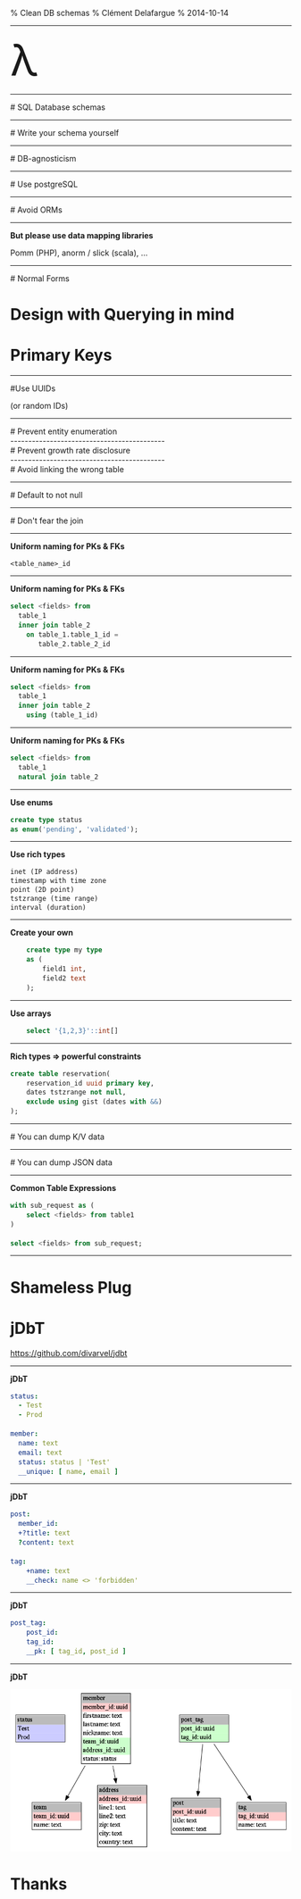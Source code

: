 % Clean DB schemas
% Clément Delafargue
% 2014-10-14

-------------------------------------------

<span style="font-size: 5.5em;">λ</span>

-------------------------------------------

<div class="yolo" style="background-image: url(assets/schema.jpg)">
# SQL Database schemas
</div>

-------------------------------------------

<div class="yolo" style="background-image: url(assets/robot-door.gif)">
# Write your schema yourself
</div>

-------------------------------------------

<div class="yolo" style="background-image: url(assets/trap.gif)">
# DB-agnosticism
</div>

-------------------------------------------

<div class="yolo" style="background-image: url(assets/elephant-jump.gif)">
# Use postgreSQL
</div>

-------------------------------------------

<div class="yolo" style="background-image: url(assets/rube-goldberg.gif)">
# Avoid ORMs
</div>

-------------------------------------------

**But please use data mapping libraries**

Pomm (PHP), anorm / slick (scala), …


-------------------------------------------

<div class="yolo top" style="background-image: url(assets/academics.jpg)">
# Normal Forms
</div>

# Design with Querying in mind

# Primary Keys

-------------------------------------------

#Use UUIDs

(or random IDs)

-------------------------------------------

<div class="yolo" style="background-image: url(assets/hacking.gif)">
# Prevent entity enumeration
</div>
-------------------------------------------

<div class="yolo" style="background-image: url(assets/hacking.gif)">
# Prevent growth rate disclosure
</div>
-------------------------------------------

<div class="yolo" style="background-image: url(assets/table-flip.gif)">
# Avoid linking the wrong table
</div>

-------------------------------------------

<div class="yolo" style="background-image: url(assets/no-value.png)">
# Default to not null
</div>


-------------------------------------------

<div class="yolo" style="background-image: url(assets/elephants.gif)">
# Don't fear the join
</div>

-------------------------------------------

**Uniform naming for PKs & FKs**


    <table_name>_id

-------------------------------------------

**Uniform naming for PKs & FKs**

```sqlpostgresql
select <fields> from
  table_1
  inner join table_2
    on table_1.table_1_id =
       table_2.table_2_id
```

-------------------------------------------

**Uniform naming for PKs & FKs**

```sqlpostgresql
select <fields> from
  table_1
  inner join table_2
    using (table_1_id)
```
-------------------------------------------

**Uniform naming for PKs & FKs**

```sqlpostgresql
select <fields> from
  table_1
  natural join table_2
```

-------------------------------------------

**Use enums**

```sqlpostgresql
create type status
as enum('pending', 'validated');
```


-------------------------------------------

**Use rich types**

    inet (IP address)
    timestamp with time zone
    point (2D point)
    tstzrange (time range)
    interval (duration)

-------------------------------------------

**Create your own**

```sqlpostgresql
    create type my type
    as (
        field1 int,
        field2 text
    );
```

-------------------------------------------

**Use arrays**

```sqlpostgresql
    select '{1,2,3}'::int[]
```

-------------------------------------------

**Rich types => powerful constraints**

```sqlpostgresql
create table reservation(
    reservation_id uuid primary key,
    dates tstzrange not null,
    exclude using gist (dates with &&)
);
```
-------------------------------------------

<div class="yolo top" style="background-image: url(assets/shape-toy.gif)">
# You can dump K/V data
</div>



-------------------------------------------

<div class="yolo top" style="background-image: url(assets/shape-toy.gif)">
# You can dump JSON data
</div>


-------------------------------------------

**Common Table Expressions**

```sqlpostgresql
with sub_request as (
    select <fields> from table1
)

select <fields> from sub_request;
```

-------------------------------------------

# Shameless Plug


# jDbT

<https://github.com/divarvel/jdbt>

-------------------------------------------

**jDbT**

```yaml
status:
  - Test
  - Prod

member:
  name: text
  email: text
  status: status | 'Test'
  __unique: [ name, email ]
```

-------------------------------------------

**jDbT**

```yaml
post:
  member_id:
  +?title: text
  ?content: text

tag:
    +name: text
    __check: name <> 'forbidden'
```

-------------------------------------------

**jDbT**

```yaml
post_tag:
    post_id:
    tag_id:
    __pk: [ tag_id, post_id ]
```

-------------------------------------------

**jDbT**

![](assets/schema.png)


# Thanks

